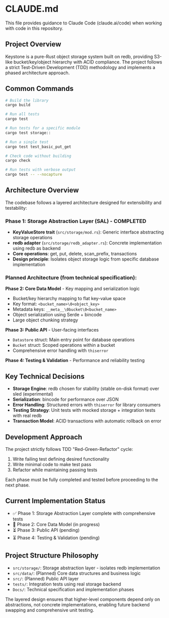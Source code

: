 # CLAUDE.md

This file provides guidance to Claude Code (claude.ai/code) when working with code in this repository.

## Project Overview

Keystone is a pure-Rust object storage system built on redb, providing S3-like bucket/key/object hierarchy with ACID compliance. The project follows a strict Test-Driven Development (TDD) methodology and implements a phased architecture approach.

## Common Commands

```bash
# Build the library
cargo build

# Run all tests
cargo test

# Run tests for a specific module
cargo test storage::

# Run a single test
cargo test test_basic_put_get

# Check code without building
cargo check

# Run tests with verbose output
cargo test -- --nocapture
```

## Architecture Overview

The codebase follows a layered architecture designed for extensibility and testability:

### Phase 1: Storage Abstraction Layer (SAL) - **COMPLETED**
- **KeyValueStore trait** (`src/storage/mod.rs`): Generic interface abstracting storage operations
- **redb adapter** (`src/storage/redb_adapter.rs`): Concrete implementation using redb as backend
- **Core operations**: get, put, delete, scan_prefix, transactions
- **Design principle**: Isolates object storage logic from specific database implementation

### Planned Architecture (from technical specification):

**Phase 2: Core Data Model** - Key mapping and serialization logic
- Bucket/key hierarchy mapping to flat key-value space
- Key format: `<bucket_name>\0<object_key>` 
- Metadata keys: `__meta__\0bucket\0<bucket_name>`
- Object serialization using Serde + bincode
- Large object chunking strategy

**Phase 3: Public API** - User-facing interfaces  
- `Datastore` struct: Main entry point for database operations
- `Bucket` struct: Scoped operations within a bucket
- Comprehensive error handling with `thiserror`

**Phase 4: Testing & Validation** - Performance and reliability testing

## Key Technical Decisions

- **Storage Engine**: redb chosen for stability (stable on-disk format) over sled (experimental)
- **Serialization**: bincode for performance over JSON
- **Error Handling**: Structured errors with `thiserror` for library consumers
- **Testing Strategy**: Unit tests with mocked storage + integration tests with real redb
- **Transaction Model**: ACID transactions with automatic rollback on error

## Development Approach

The project strictly follows TDD "Red-Green-Refactor" cycle:
1. Write failing test defining desired functionality
2. Write minimal code to make test pass  
3. Refactor while maintaining passing tests

Each phase must be fully completed and tested before proceeding to the next phase.

## Current Implementation Status

- ✅ Phase 1: Storage Abstraction Layer complete with comprehensive tests
- 🚧 Phase 2: Core Data Model (in progress)
- ⏳ Phase 3: Public API (pending)
- ⏳ Phase 4: Testing & Validation (pending)

## Project Structure Philosophy

- `src/storage/`: Storage abstraction layer - isolates redb implementation
- `src/data/`: (Planned) Core data structures and business logic  
- `src/`: (Planned) Public API layer
- `tests/`: Integration tests using real storage backend
- `Docs/`: Technical specification and implementation phases

The layered design ensures that higher-level components depend only on abstractions, not concrete implementations, enabling future backend swapping and comprehensive unit testing.